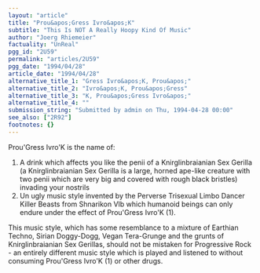```yaml
---
layout: "article"
title: "Prou&apos;Gress Ivro&apos;K"
subtitle: "This Is NOT A Really Hoopy Kind Of Music"
author: "Joerg Rhiemeier"
factuality: "UnReal"
pgg_id: "2U59"
permalink: "articles/2U59"
pgg_date: "1994/04/28"
article_date: "1994/04/28"
alternative_title_1: "Gress Ivro&apos;K, Prou&apos;"
alternative_title_2: "Ivro&apos;K, Prou&apos;Gress"
alternative_title_3: "K, Prou&apos;Gress Ivro&apos;"
alternative_title_4: ""
submission_string: "Submitted by admin on Thu, 1994-04-28 00:00"
see_also: ["2R92"]
footnotes: {}
---
```

<div>
<p>Prou'Gress Ivro'K is the name of:</p>
<ol>
<li value="1">A drink which affects you like the penii of a Knirglinbraianian Sex Gerilla (a Knirglinbraianian Sex Gerilla is a large, horned ape-like creature with two penii which are very big and covered with rough black bristles) invading your nostrils</li>
<li value="2">Un ugly music style invented by the Perverse Trisexual Limbo Dancer Killer Beasts from Shnarikon VIb which humanoid beings can only endure under the effect of Prou'Gress Ivro'K (1).</li>
</ol>
<p>This music style, which has some resemblance to a mixture of Earthian Techno, Sirian Doggy-Dogg, Vegan Tera-Grunge and the grunts of Knirglinbraianian Sex Gerillas, should not be mistaken for Progressive Rock - an entirely different music style which is played and listened to without consuming Prou'Gress Ivro'K (1) or other drugs.</p>
</div>
